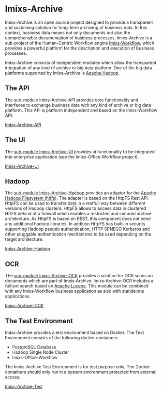 # Imixs-Archive

Imixs-Archive is an open source project designed to provide a transparent and sustaining solution for long-term archiving of business data. In this context, business data means not only documents but also the comprehensible documentation of business processes.
Imixs-Archive is a sub-project of the Human-Centric Workflow engine [Imixs-Workflow](http://www.imixs.org), which provides a powerful platform for the description and execution of business processes.

Imixs-Archive consists of independent modules which allow the transparent integration of any kind of archive or big data platform. 
One of the big data platforms supported by Imixs-Archive is [Apache Hadoop](http://hadoop.apache.org/).


## The API

The [sub-module Imixs-Archive-API](https://github.com/imixs/imixs-archive/tree/master/imixs-archive-api) provides core functionality and interfaces to exchange business data with any kind of archive or big data platform. This API is platform independent and based on the Imixs-Workflow API.

[Imixs-Archive-API](https://github.com/imixs/imixs-archive/tree/master/imixs-archive-api)
  
## The UI

The [sub-module Imixs-Archive-UI](https://github.com/imixs/imixs-archive/tree/master/imixs-archive-ui) provides ui functionality to be integrated into enterprise application (see the Imixs-Office-Workflow project).

[Imixs-Archive-UI](https://github.com/imixs/imixs-archive/tree/master/imixs-archive-ui)
  
  
## Hadoop 

The [sub-module Imixs-Archive-Hadoop](https://github.com/imixs/imixs-archive/tree/master/imixs-archive-hadoop) provides an adapter for the [Apache Hadoop Filesystem (hdfs)](http://hadoop.apache.org/). The adapter is based on the HttpFS Rest API. HttpFS can be used to transfer data in a restfull way between different versions of Hadoop clusters. HttpFS allows to access data in clustered HDFS behind of a firewall which enables a restricted and secured archive architecture. 
As HttpFS is based on REST, this component does not need any additional hadoop libraries. In addition HttpFS has built-in security supporting Hadoop pseudo authentication, HTTP SPNEGO Kerberos and other pluggable authentication mechanisms to be used depending on the target architecture. 

[Imixs-Archive-Hadoop](https://github.com/imixs/imixs-archive/tree/master/imixs-archive-hadoop)


## OCR

The [sub-module Imixs-Archive-OCR](https://github.com/imixs/imixs-archive/tree/master/imixs-archive-ocr) provides a solution for OCR scans on documents which are part of Imxis-Archive. Imixs-Archive-OCR includes a fulltext search based on [Apache Lucene](http://lucene.apache.org/). This module can be combined with any Imixs-Workflow business application as also with standalone applications. 

[Imixs-Archive-OCR](https://github.com/imixs/imixs-archive/tree/master/imixs-archive-ocr)


## The Test Environment

Imixs-Archive provides a test environment based on Docker. The Test Environment consists of the following docker containers:

- PostgreSQL Database
- Hadoop Single Node Cluster
- Imixs-Office-Workflow

The Imixs-Archive Test Environment is for test purpose only. The Docker containers should only run in a system environment protected from external access. 

[Imixs-Archive-Test](https://github.com/imixs/imixs-archive/tree/master/imixs-archive-test)

